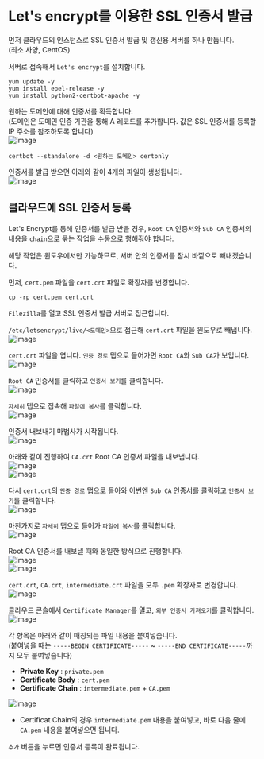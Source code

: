 # Let's encrypt를 이용한 SSL 인증서 발급

먼저 클라우드의 인스턴스로 SSL 인증서 발급 및 갱신용 서버를 하나 만듭니다.   
(최소 사양, CentOS)

서버로 접속해서 `Let's encrypt`를 설치합니다.

```
yum update -y
yum install epel-release -y
yum install python2-certbot-apache -y
```

원하는 도메인에 대해 인증서를 획득합니다.   
(도메인은 도메인 인증 기관을 통해 A 레코드를 추가합니다. 값은 SSL 인증서를 등록할 IP 주소를 참조하도록 합니다)   
![image](https://user-images.githubusercontent.com/43658658/158108504-dbce7960-1fba-4e07-9624-ec1892096a39.png)

```
certbot --standalone -d <원하는 도메인> certonly
```

인증서를 발급 받으면 아래와 같이 4개의 파일이 생성됩니다.   
![image](https://user-images.githubusercontent.com/43658658/158108794-41e38556-16fa-4ae3-b11f-17282e45b091.png)


## 클라우드에 SSL 인증서 등록

Let's Encrypt를 통해 인증서를 발급 받을 경우, `Root CA` 인증서와 `Sub CA` 인증서의 내용을 `chain`으로 묶는 작업을 수동으로 행해줘야 합니다.

해당 작업은 윈도우에서만 가능하므로, 서버 안의 인증서를 잠시 바깥으로 빼내겠습니다.

먼저, `cert.pem` 파일을 `cert.crt` 파일로 확장자를 변경합니다.   
```
cp -rp cert.pem cert.crt
```

`Filezilla`를 열고 SSL 인증서 발급 서버로 접근합니다.   

`/etc/letsencrypt/live/<도메인>`으로 접근해 `cert.crt` 파일을 윈도우로 빼냅니다.   
![image](https://user-images.githubusercontent.com/43658658/158109340-27ebab0f-136e-459c-8b99-a5e41a53fa7d.png)

`cert.crt` 파일을 엽니다. `인증 경로` 탭으로 들어가면 `Root CA`와 `Sub CA`가 보입니다.   
![image](https://user-images.githubusercontent.com/43658658/158109492-6b7a1062-857e-4519-b705-7e1d468e96aa.png)

`Root CA` 인증서를 클릭하고 `인증서 보기`를 클릭합니다.   
![image](https://user-images.githubusercontent.com/43658658/158109517-134620aa-c8ac-4da8-a5a3-8a7c6c0ce9c0.png)

`자세히` 탭으로 접속해 `파일에 복사`를 클릭합니다.   
![image](https://user-images.githubusercontent.com/43658658/158109555-3589db44-bf86-4d50-93d5-7c6dbc38d46a.png)

인증서 내보내기 마법사가 시작됩니다.   
![image](https://user-images.githubusercontent.com/43658658/158111105-12f7edcb-dc5b-4fe1-98f2-32d8d38d8278.png)

아래와 같이 진행하여 `CA.crt` Root CA 인증서 파일을 내보냅니다.   
![image](https://user-images.githubusercontent.com/43658658/158109600-80caadfb-b744-4c7f-ba35-b67546a1ab24.png)   
![image](https://user-images.githubusercontent.com/43658658/158109637-9efe337c-ef89-438f-8eef-f7c47f15ec0e.png)

다시 `cert.crt`의 `인증 경로` 탭으로 돌아와 이번엔 `Sub CA` 인증서를 클릭하고 `인증서 보기`를 클릭합니다.   
![image](https://user-images.githubusercontent.com/43658658/158109750-db5ee396-420f-499a-a432-364a73d90dc0.png)

마찬가지로 `자세히` 탭으로 들어가 `파일에 복사`를 클릭합니다.   
![image](https://user-images.githubusercontent.com/43658658/158109802-5d288a64-4b42-4b30-baab-69874249d353.png)

Root CA 인증서를 내보낼 때와 동일한 방식으로 진행합니다.   
![image](https://user-images.githubusercontent.com/43658658/158109870-008f9c58-78a4-46ae-b8a8-a25e293ff09f.png)   
![image](https://user-images.githubusercontent.com/43658658/158109882-c651a947-1577-4362-853d-06fcbbea85cc.png)

`cert.crt`, `CA.crt`, `intermediate.crt` 파일을 모두 `.pem` 확장자로 변경합니다.   
![image](https://user-images.githubusercontent.com/43658658/158109970-62e93118-4cad-4210-a550-a2e9da4e3f7f.png)

클라우드 콘솔에서 `Certificate Manager`를 열고, `외부 인증서 가져오기`를 클릭합니다.   
![image](https://user-images.githubusercontent.com/43658658/158110058-a738139c-be45-407e-8526-bb585c8390c9.png)

각 항목은 아래와 같이 매칭되는 파일 내용을 붙여넣습니다.   
(붙여넣을 때는 `-----BEGIN CERTIFICATE-----` ~ `-----END CERTIFICATE-----`까지 모두 붙여넣습니다)   
- **Private Key** : `private.pem`
- **Certificate Body** : `cert.pem`
- **Certificate Chain** : `intermediate.pem` + `CA.pem`

![image](https://user-images.githubusercontent.com/43658658/158110188-d7e6691a-72e9-45e3-b81e-e2a35d9f74ee.png)   
- Certificat Chain의 경우 `intermediate.pem` 내용을 붙여넣고, 바로 다음 줄에 `CA.pem` 내용을 붙여넣으면 됩니다.

`추가` 버튼을 누르면 인증서 등록이 완료됩니다.
